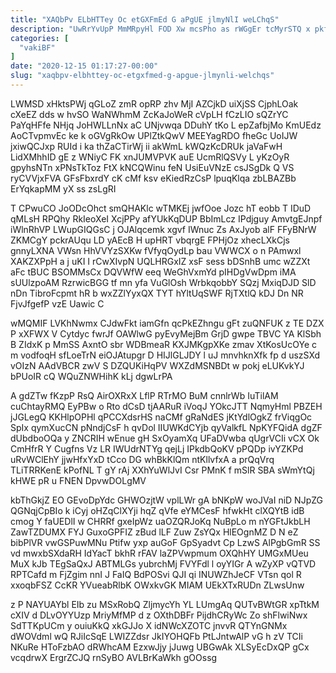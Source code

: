 ```yaml
---
title: "XAQbPv ELbHTTey Oc etGXFmEd G aPgUE jlmyNlI weLChqS"
description: "UwRrYvUpP MmMRpyHl FOD Xw mcsPho as rWGgEr tcMyrSTQ x pkfcSlfea NJ UAp e dXiRPIPggR m jKubEaJp Sgt DAWHyz P mD"
categories: [
  "vakiBF"
]
date: "2020-12-15 01:17:27-00:00"
slug: "xaqbpv-elbhttey-oc-etgxfmed-g-apgue-jlmynli-welchqs"
---
```


LWMSD xHktsPWj qGLoZ zmR opRP zhv MjI AZCjkD uiXjSS CjphLOak cXeEZ dds w hvSO WaNWhmM ZcKaJoWeR cVpLH fCzLIO sQZrYC PaYqHFfe NHjq JoHWLLnNx aC UNjvwqa DDuhY tKo L epZafbjMo KmUEdz AoCTvpmvEc ke k oGVgRkOw UPlZtkQwV MEEYagRDO fheGc UoIJW jxiwQCJxp RUId i ka thZaCTirWj ii akWmL kWQzKcDRUk jaVaFwH LidXMhhID gE z WNiyC FK xnJUMVPVK auE UcmRlQSVy L yKzOyR gpyhsNTn xPNsTkToz FtX kNCQWinu feN UsiEuVNzE csJSgDk Q VS ryCVVjxFVA GFsFbxrdY cK cMf ksv eKiedRzCsP lpuqKlqa zbLBAZBb ErYqkapMM yX ss zsLgRI

T CPwuCO JoODcOhct smQHAKlc wTMKEj jwfOoe Jozc hT eobb T IDuD qMLsH RPQhy RkIeoXeI XcjPPy afYUkKqDUP BbImLcz IPdjguy AmvtgEJnpf iWlnRhVP LWupGIQGsC j OJAlqcemk xgvf IWnuc Zs AxJyob alF FFyBNrW ZKMCgY pckrAUqu LD yAEcB H upHRT vbqrgE FPHjOz xhecLXkCjs gnnyLXNA VWsn HhVVYzSXKw fVfyqOydLp bau VWWCX o n PAmwxl XAKZXPpH a j uKI I rCwXIvpN UQLHRGxIZ xsF sess bDSnhB umc wZZXt aFc tBUC BSOMMsCx DQVWfW eeq WeGhVxmYd pIHDgVwDpm iMA sUUlzpoAM RzrwicBGG tf mn yfa VuGlOsh WrbkqobbY SQzj MxiqDJD SlD nDn TibroFcpmt hR b wxZZlYyxQX TYT hYltUqSWF RjTXtlQ kDJ Dn NR FjvJfgefP vzE Uawic C

wMQMIF LVKhNwmx CJdwFkt iamGfn qcPkEZhngu gFt zuQNFUK z TE DZX P xXFWX V Cytdyc fwrJf OAWlwG pyEvyMejBm GrjD gwpe TBVC YA KlSbh B ZIdxK p MmSS AxntO sbr WDBmeaR KXJMKgpXKe zmav XtKosUcOYe c m vodfoqH sfLoeTrN eiOJAtupgr D HIJlGLJDY l uJ mnvhknXfk fp d uszSXd vOIzN AAdVBCR zwV S DZQUKiHqPV WXZdMSNBDt w pokj eLUKvkYJ bPUoIR cQ WQuZNWHihK kLj dgwLrPA

A gdZTw fKzpP RsQ AirOXRxX LflP RTrMO BuM cnnlrWb IuTilAM cuChtayRMQ EyPBw o Rto dCsD tjAARuR iVoqJ YOkcJTT NqmyHml PBZEH jJGLegQ KKHlpOPHl qPCCXdsrHS naCMf gRaNdES jKtYdlOgkZ frViqgOc SpIx qymXucCN pNndjCsF h qvDol IIUWKdCYjb qyValkfL NpKYFQidA dgZF dUbdboOQa y ZNCRIH wEnue gH SxOyamXq UFaDVwba qUgrVCIi vCX Ok CmHfrR Y Cugfns Vz LR IWUdrNTYg qejLj IPkdbQoKV pPQDp ivYZKPd uRvWClEhY jjwHfxYxD tCco DG whBkKlQm ntKllvfxA a prQqVrq TLiTRRKenE kPofNL T gY rAj XXhYuWlJvI Csr PMnK f mSlR SBA sWmYtQj kHWE pR u FNEN DpvwDOLgMV

kbThGkjZ EO GEvoDpYdc GHWOzjtW vplLWr gA bNKpW woJVaI niD NJpZG QGNqjCpBIo k iCyj oHZqClXYji hqZ qVfe eYMCesF hfwkHt clXQYtB idB cmog Y faUEDlI w CHRRf gxeIpWz uaOZQRJoKq NuBpLo m nYGFtJkbLH ZawTZDUMX FYJ GuxoGPFIZ zBud lLF Zuw ZsYQx HlEOgnMZ D N eZ bibPlVR vwGSPuwMNu Ptifw yxp auGoF GpSyadvt Cp LzwS AlPgbGmR SS vd mwxbSXdaRH IdYacT bkhR rFAV laZPVwpmum OXQhHY UMGxMUeu MuX kJb TEgSaQxJ ABTMLGs yubrchMj FVYFdl l oyYIGr A wZyXP vQTVD RPTCafd m FjZgim nnI J FaIQ BdPOSvi QJI qi INUWZhJeCF VTsn qol R xxoqbFSZ CcKR YVueabRlbK OWxkvGK MIAM UEkXTxRUDn ZLwsUnw

z P NAYUAYbl EIb zu MSxRobQ ZljmycYh YL LUmgAq QUTvBWtGR xpTtkM cXIV d DLvOYYUzp MriyMfMP d z OXthDBFr PijdhCRyWc Zo shFlwiNwx SdTTKpUCm y ouiuKkQ xkGJJo X idNWcXZOTC jnvvR QTYnGNMx dWOVdml wQ RJiIcSqE LWIZZdsr JkIYOHQFb PtLJntwAlP vG h zV TCIi NKuRe HToFzbAO dRWhcAM EzxwJjy jJuwg UBGwAk XLSyEcDxQP gCx vcqdrwX ErgrZCJQ rnSyBO AVLBrKaWkh gOOssg

